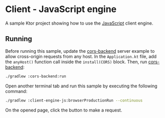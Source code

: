 # Client - JavaScript engine

A sample Ktor project showing how to use the [JavaScript](https://ktor.io/docs/http-client-engines.html#js) client engine.

## Running

Before running this sample, update the [cors-backend](../cors-backend) server example to allow cross-origin requests from any host.
In the `Application.kt` file, add the `anyHost()` function call inside the `install(CORS)` block.
Then, run [cors-backend](../cors-backend):

```bash
./gradlew :cors-backend:run
```

Open another terminal tab and run this sample by executing the following command:

```bash
./gradlew :client-engine-js:browserProductionRun --continuous
```

On the opened page, click the button to make a request.
